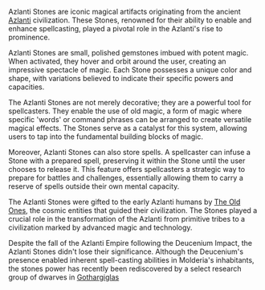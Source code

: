 Azlanti Stones are iconic magical artifacts originating from the ancient [Azlanti](../Lore/Azlanti.md) civilization. These Stones, renowned for their ability to enable and enhance spellcasting, played a pivotal role in the Azlanti's rise to prominence.

Azlanti Stones are small, polished gemstones imbued with potent magic. When activated, they hover and orbit around the user, creating an impressive spectacle of magic. Each Stone possesses a unique color and shape, with variations believed to indicate their specific powers and capacities.

The Azlanti Stones are not merely decorative; they are a powerful tool for spellcasters. They enable the use of old magic, a form of magic where specific 'words' or command phrases can be arranged to create versatile magical effects. The Stones serve as a catalyst for this system, allowing users to tap into the fundamental building blocks of magic.

Moreover, Azlanti Stones can also store spells. A spellcaster can infuse a Stone with a prepared spell, preserving it within the Stone until the user chooses to release it. This feature offers spellcasters a strategic way to prepare for battles and challenges, essentially allowing them to carry a reserve of spells outside their own mental capacity.

The Azlanti Stones were gifted to the early Azlanti humans by [The Old Ones](docs/Lore/The%20Old%20Ones.md), the cosmic entities that guided their civilization. The Stones played a crucial role in the transformation of the Azlanti from primitive tribes to a civilization marked by advanced magic and technology.

Despite the fall of the Azlanti Empire following the Deucenium Impact, the Azlanti Stones didn't lose their significance. Although the Deucenium's presence enabled inherent spell-casting abilities in Molderia's inhabitants, the stones power has recently been rediscovered by a select research group of dwarves in [Gothargiglas](../Places/Gothargiglas.md)
